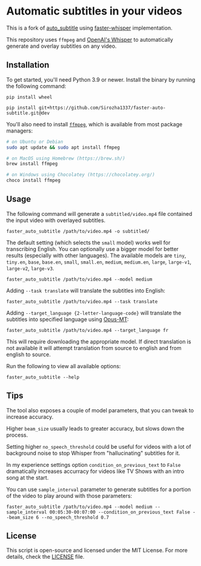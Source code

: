 # Automatic subtitles in your videos

This is a fork of [auto_subtitle](https://github.com/m1guelpf/auto-subtitle) using [faster-whisper](https://github.com/SYSTRAN/faster-whisper) implementation.

This repository uses `ffmpeg` and [OpenAI's Whisper](https://openai.com/blog/whisper) to automatically generate and overlay subtitles on any video.

## Installation

To get started, you'll need Python 3.9 or newer. Install the binary by running the following command:
    
    pip install wheel

    pip install git+https://github.com/Sirozha1337/faster-auto-subtitle.git@dev

You'll also need to install [`ffmpeg`](https://ffmpeg.org/), which is available from most package managers:

```bash
# on Ubuntu or Debian
sudo apt update && sudo apt install ffmpeg

# on MacOS using Homebrew (https://brew.sh/)
brew install ffmpeg

# on Windows using Chocolatey (https://chocolatey.org/)
choco install ffmpeg
```

## Usage

The following command will generate a `subtitled/video.mp4` file contained the input video with overlayed subtitles.

    faster_auto_subtitle /path/to/video.mp4 -o subtitled/

The default setting (which selects the `small` model) works well for transcribing English. You can optionally use a bigger model for better results (especially with other languages). The available models are `tiny`, `tiny.en`, `base`, `base.en`, `small`, `small.en`, `medium`, `medium.en`, `large`, `large-v1`, `large-v2`, `large-v3`.

    faster_auto_subtitle /path/to/video.mp4 --model medium

Adding `--task translate` will translate the subtitles into English:

    faster_auto_subtitle /path/to/video.mp4 --task translate

Adding `--target_language {2-letter-language-code}` will translate the subtitles into specified language using [Opus-MT](https://github.com/Helsinki-NLP/Opus-MT):

    faster_auto_subtitle /path/to/video.mp4 --target_language fr

This will require downloading the appropriate model. If direct translation is not available it will attempt translation from source to english and from english to source.

Run the following to view all available options:

    faster_auto_subtitle --help

## Tips

The tool also exposes a couple of model parameters, that you can tweak to increase accuracy.

Higher `beam_size` usually leads to greater accuracy, but slows down the process.

Setting higher `no_speech_threshold` could be useful for videos with a lot of background noise to stop Whisper from "hallucinating" subtitles for it.

In my experience settings option `condition_on_previous_text` to `False` dramatically increases accurracy for videos like TV Shows with an intro song at the start.

You can use `sample_interval` parameter to generate subtitles for a portion of the video to play around with those parameters:

    faster_auto_subtitle /path/to/video.mp4 --model medium --sample_interval 00:05:30-00:07:00 --condition_on_previous_text False --beam_size 6 --no_speech_threshold 0.7

## License

This script is open-source and licensed under the MIT License. For more details, check the [LICENSE](LICENSE) file.
